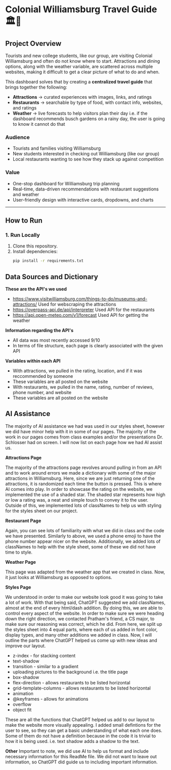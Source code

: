 # Colonial Williamsburg Travel Guide 🏛️🌳

## Project Overview
Tourists and new college students, like our group, are visiting Colonial Williamsburg and often do not know where to start. Attractions and dining options, along with the weather variable, are scattered across multiple websites, making it difficult to get a clear picture of what to do and when.  

This dashboard solves that by creating a **centralized travel guide** that brings together the following:
- **Attractions** → curated experiences with images, links, and ratings  
- **Restaurants** → searchable by type of food, with contact info, websites, and ratings  
- **Weather** → live forecasts to help visitors plan their day i.e. if the dashboard recommends busch gardens on a rainy day, the user is going to know it cannot do that 

###  Audience
- Tourists and families visiting  Williamsburg
- New students interested in checking out Williamsburg (like our group)
- Local restaurants wanting to see how they stack up against competition

### Value
- One-stop dashboard for Williamsburg trip planning  
- Real-time, data-driven recommendations with restaurant suggestions and weather 
- User-friendly design with interactive cards, dropdowns, and charts  
---

##  How to Run

### 1. Run Locally
1. Clone this repository.  
2. Install dependencies:  
   ```bash
   pip install -r requirements.txt

## Data Sources and Dictionary
**These are the API's we used**
- https://www.visitwilliamsburg.com/things-to-do/museums-and-attractions/
Used for webscraping the attractions
- https://overpass-api.de/api/interpreter
Used API for the restaurants 
- https://api.open-meteo.com/v1/forecast
Used API for getting the weather

**Information regarding the API's**
- All data was most recently accessed 9/10
- In terms of file structure, each page is clearly associated with the given API

**Variables within each API** 
- With attractions, we pulled in the rating, location, and if it was reccommended by someone
- These variables are all posted on the website
- With restaurants, we pulled in the name, rating, number of reviews, phone number, and website
- These variables are all posted on the website

## AI Assistance 
   The majority of AI assistance we had was used in our styles sheet, however we did have minor help with it in some of our pages. The majority of the work in our pages comes from class examples and/or the presentations Dr. Schlosser had on screen. I will now list on each page how we had AI assist us.

**Attractions Page**

The majority of the attractions page revolves around pulling in from an API and to work around errors we made a dictionary with some of the major attractions in Williamsburg. Here, since we are just returning one of the attractions, it is randomized each time the button is pressed. This is where AI comes into play. In order to showcase the rating on the website, we implemented the use of a shaded star. The shaded star represents how high or low a rating was, a neat and simple touch to convey it to the user. Outside of this, we implemented lots of classNames to help us with styling for the styles sheet on our project. 

**Restaurant Page**

Again, you can see lots of familiarity with what we did in class and the code we have presented. Similarly to above, we used a phone emoji to have the phone number appear nicer on the website. Additionally, we added lots of classNames to help with the style sheet, some of these we did not have time to style. 

**Weather Page**

This page was adapted from the weather app that we created in class. Now, it just looks at Williamsburg as opposed to options. 

**Styles Page**

We understood in order to make our website look good it was going to take a lot of work. With that being said, ChatGPT suggested we add classNames, almost at the end of every html/dash addition. By doing this, we are able to control every aspect of the website. In order to make sure we were heading down the right direction, we contacted Pratham's friend, a CS major, to make sure our reasoning was correct, which he did. From here, we split up the styles sheet into 4 equal parts, where each of us added in font color, display types, and many other additions we added in class. Now, I will outline the parts where ChatGPT helped us come up with new ideas and improve our layout. 

- z-index - for stacking content
- text-shadow
- transition - similar to a gradient
- uploading pictures to the background i.e. the title page
- box-shadow
- flex-direction - allows restaurants to be listed horizontal
- grid-template-columns - allows restaurants to be listed horizontal
- animation
- @keyframes - allows for animations
- overflow
- object fit

These are all the functions that ChatGPT helped us add to our layout to make the website more visually appealing. I added small defintions for the user to see, so they can get a basic understanding of what each one does. Some of them do not have a definition because in the code it is trivial to how it is being used. i.e. text shadow adds a shadow to the text. 

**Other** 
Important to note, we did use AI to help us format and include necessary information for this ReadMe file. We did not want to leave out information, so ChatGPT did guide us to including important information. 
